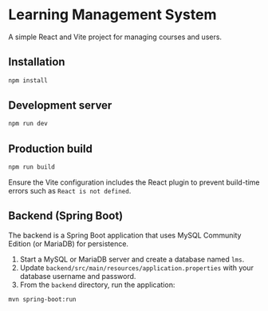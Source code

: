 # Learning Management System

A simple React and Vite project for managing courses and users.

## Installation

```bash
npm install
```

## Development server

```bash
npm run dev
```

## Production build

```bash
npm run build
```

Ensure the Vite configuration includes the React plugin to prevent build-time
errors such as `React is not defined`.

## Backend (Spring Boot)

The backend is a Spring Boot application that uses MySQL Community Edition (or
MariaDB) for persistence.

1. Start a MySQL or MariaDB server and create a database named `lms`.
2. Update `backend/src/main/resources/application.properties` with your database
   username and password.
3. From the `backend` directory, run the application:

```bash
mvn spring-boot:run
```
